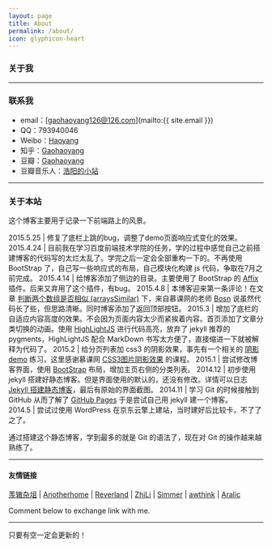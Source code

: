 ```yaml
---
layout: page
title: About
permalink: /about/
icon: glyphicon-heart
---
```


### 关于我
  

---

### 联系我

* email：[gaohaoyang126@126.com](mailto:{{ site.email }})
* QQ：793940046
* Weibo：[Haoyang](http://weibo.com/3115521wh)
* 知乎：[Gaohaoyang](http://www.zhihu.com/people/gaohaoyang)
* 豆瓣：[Gaohaoyang](http://www.douban.com/people/42525035/)
* 豆瓣音乐人：[浩阳的小站](http://site.douban.com/haoyangaiyinyue/)

---

### 关于本站   

这个博客主要用于记录一下前端路上的风景。

2015.5.25 | 修复了底栏上跳的bug，调整了demo页面响应式变化的效果。
2015.4.24 | 目前我在学习百度前端技术学院的任务，学的过程中感觉自己之前搭建博客的代码写的太烂太乱了。学完之后一定会全部重构一下的。不再使用 BootStrap 了，自己写一些响应式的布局，自己模块化构建 js 代码，争取在7月之前完成。
2015.4.14  |  给博客添加了侧边的目录。主要使用了 BootStrap 的 [Affix](http://v3.bootcss.com/javascript/#affix) 插件。后来又弃用了这个插件，有bug。
2015.4.8      |  本博客迎来第一条评论！在文章 [判断两个数组是否相似 (arraysSimilar)](http://gaohaoyang.github.io/2015/04/06/arrays-similar/) 下，来自慕课网的老师 [Bosn](http://www.imooc.com/space/teacher/id/1159332) 说虽然代码长了些，但思路清晰。同时博客添加了返回顶部按钮。
2015.3	       |  增加了底栏的自适应内容高度的效果。不会因为页面内容太少而紧挨着内容。首页添加了文章分类切换的动画。使用 [HighLightJS](https://highlightjs.org/) 进行代码高亮，放弃了 jekyll 推荐的 pygments，HighLightJS 配合 MarkDown 书写太方便了，直接缩进一下就被解释为代码了。
2015.2	       |  给分页列表加 css3 的阴影效果，事先有一个相关的 [阴影demo](http://gaohaoyang.github.io/shadow-demo-css3/) 练习，这里感谢慕课网 [CSS3图片阴影效果](http://www.imooc.com/learn/240) 的课程。
2015.1	       |  尝试修改博客界面，使用 [BootStrap](http://getbootstrap.com/) 布局，增加主页右侧的分类列表。
2014.12	       |  初步使用 jekyll 搭建好静态博客。但是界面使用的默认的，还没有修改。详情可以日志 [Jekyll 搭建静态博客](http://gaohaoyang.github.io/2015/02/15/create-my-blog-with-jekyll/)，最后有原始的界面截图。
2014.11         |  学习 Git 的时候接触到 GitHub 从而了解了 [GitHub Pages](http://pages.github.com/) 于是尝试自己用 jekyll 建一个博客。   
2014.5          |  尝试过使用 WordPress 在京东云擎上建站，当时建好后比较卡，不了了之了。

通过搭建这个静态博客，学到最多的就是 Git 的语法了，现在对 Git 的操作越来越熟练了。  

---

#### 友情链接

[羡辙杂俎](http://zhangwenli.com/blog) \| [Anotherhome](https://www.anotherhome.net) \| [Reverland](http://reverland.org/) \| [ZhiLi](http://lizhipower.github.io/) \| [Simmer](http://simmer-jun.github.io/) \| [awthink](http://awthink.net/) \| [Aralic](http://aralic.github.io/)

Comment below to exchange link with me.  

---

只要有空一定会更新的！